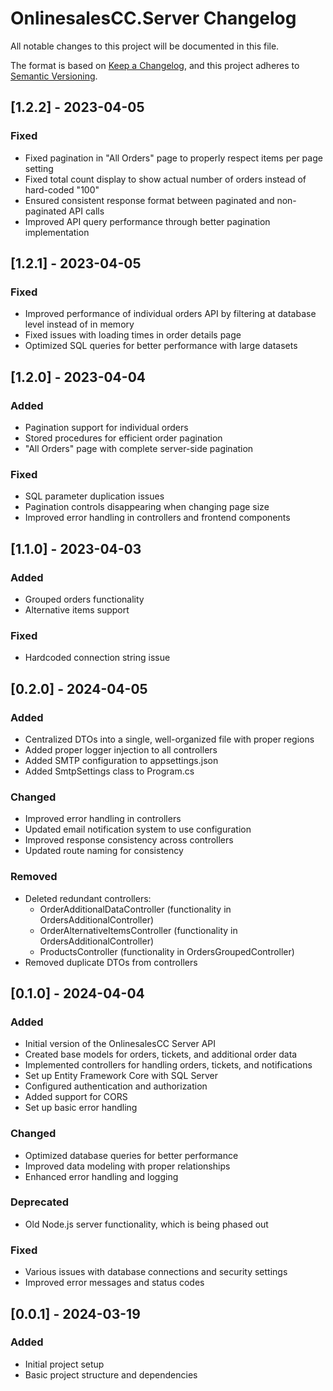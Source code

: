 # OnlinesalesCC.Server Changelog

All notable changes to this project will be documented in this file.

The format is based on [Keep a Changelog](https://keepachangelog.com/en/1.0.0/),
and this project adheres to [Semantic Versioning](https://semver.org/spec/v2.0.0.html).

## [1.2.2] - 2023-04-05

### Fixed
- Fixed pagination in "All Orders" page to properly respect items per page setting
- Fixed total count display to show actual number of orders instead of hard-coded "100"
- Ensured consistent response format between paginated and non-paginated API calls
- Improved API query performance through better pagination implementation

## [1.2.1] - 2023-04-05

### Fixed
- Improved performance of individual orders API by filtering at database level instead of in memory
- Fixed issues with loading times in order details page
- Optimized SQL queries for better performance with large datasets

## [1.2.0] - 2023-04-04

### Added
- Pagination support for individual orders
- Stored procedures for efficient order pagination
- "All Orders" page with complete server-side pagination

### Fixed
- SQL parameter duplication issues
- Pagination controls disappearing when changing page size
- Improved error handling in controllers and frontend components

## [1.1.0] - 2023-04-03

### Added
- Grouped orders functionality
- Alternative items support

### Fixed
- Hardcoded connection string issue

## [0.2.0] - 2024-04-05

### Added
- Centralized DTOs into a single, well-organized file with proper regions
- Added proper logger injection to all controllers
- Added SMTP configuration to appsettings.json
- Added SmtpSettings class to Program.cs

### Changed
- Improved error handling in controllers
- Updated email notification system to use configuration
- Improved response consistency across controllers
- Updated route naming for consistency

### Removed
- Deleted redundant controllers:
  - OrderAdditionalDataController (functionality in OrdersAdditionalController)
  - OrderAlternativeItemsController (functionality in OrdersAdditionalController)
  - ProductsController (functionality in OrdersGroupedController)
- Removed duplicate DTOs from controllers

## [0.1.0] - 2024-04-04

### Added
- Initial version of the OnlinesalesCC Server API
- Created base models for orders, tickets, and additional order data
- Implemented controllers for handling orders, tickets, and notifications
- Set up Entity Framework Core with SQL Server
- Configured authentication and authorization
- Added support for CORS
- Set up basic error handling

### Changed
- Optimized database queries for better performance
- Improved data modeling with proper relationships
- Enhanced error handling and logging

### Deprecated
- Old Node.js server functionality, which is being phased out

### Fixed
- Various issues with database connections and security settings
- Improved error messages and status codes

## [0.0.1] - 2024-03-19

### Added
- Initial project setup
- Basic project structure and dependencies
